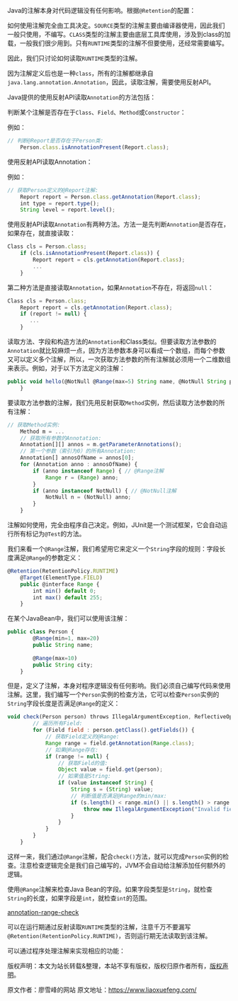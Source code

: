 


Java的注解本身对代码逻辑没有任何影响。根据`@Retention`的配置：

如何使用注解完全由工具决定。`SOURCE`类型的注解主要由编译器使用，因此我们一般只使用，不编写。`CLASS`类型的注解主要由底层工具库使用，涉及到class的加载，一般我们很少用到。只有`RUNTIME`类型的注解不但要使用，还经常需要编写。

因此，我们只讨论如何读取`RUNTIME`类型的注解。

因为注解定义后也是一种`class`，所有的注解都继承自`java.lang.annotation.Annotation`，因此，读取注解，需要使用反射API。

Java提供的使用反射API读取`Annotation`的方法包括：

判断某个注解是否存在于`Class`、`Field`、`Method`或`Constructor`：

例如：

```js 
// 判断@Report是否存在于Person类:
    Person.class.isAnnotationPresent(Report.class);
```

使用反射API读取Annotation：

例如：

```js 
// 获取Person定义的@Report注解:
    Report report = Person.class.getAnnotation(Report.class);
    int type = report.type();
    String level = report.level();
```

使用反射API读取`Annotation`有两种方法。方法一是先判断`Annotation`是否存在，如果存在，就直接读取：


```js 
Class cls = Person.class;
    if (cls.isAnnotationPresent(Report.class)) {
        Report report = cls.getAnnotation(Report.class);
        ...
    }
```

第二种方法是直接读取`Annotation`，如果`Annotation`不存在，将返回`null`：


```js 
Class cls = Person.class;
    Report report = cls.getAnnotation(Report.class);
    if (report != null) {
       ...
    }
```

读取方法、字段和构造方法的`Annotation`和Class类似。但要读取方法参数的`Annotation`就比较麻烦一点，因为方法参数本身可以看成一个数组，而每个参数又可以定义多个注解，所以，一次获取方法参数的所有注解就必须用一个二维数组来表示。例如，对于以下方法定义的注解：


```js 
public void hello(@NotNull @Range(max=5) String name, @NotNull String prefix) {
    }
```

要读取方法参数的注解，我们先用反射获取`Method`实例，然后读取方法参数的所有注解：


```js 
// 获取Method实例:
    Method m = ...
    // 获取所有参数的Annotation:
    Annotation[][] annos = m.getParameterAnnotations();
    // 第一个参数（索引为0）的所有Annotation:
    Annotation[] annosOfName = annos[0];
    for (Annotation anno : annosOfName) {
        if (anno instanceof Range) { // @Range注解
            Range r = (Range) anno;
        }
        if (anno instanceof NotNull) { // @NotNull注解
            NotNull n = (NotNull) anno;
        }
    }
```

注解如何使用，完全由程序自己决定。例如，JUnit是一个测试框架，它会自动运行所有标记为`@Test`的方法。

我们来看一个`@Range`注解，我们希望用它来定义一个`String`字段的规则：字段长度满足`@Range`的参数定义：

```js 
@Retention(RetentionPolicy.RUNTIME)
    @Target(ElementType.FIELD)
    public @interface Range {
        int min() default 0;
        int max() default 255;
    }
```

在某个JavaBean中，我们可以使用该注解：


```js 
public class Person {
        @Range(min=1, max=20)
        public String name;
    
        @Range(max=10)
        public String city;
    }
```

但是，定义了注解，本身对程序逻辑没有任何影响。我们必须自己编写代码来使用注解。这里，我们编写一个`Person`实例的检查方法，它可以检查`Person`实例的`String`字段长度是否满足`@Range`的定义：


```js 
void check(Person person) throws IllegalArgumentException, ReflectiveOperationException {
        // 遍历所有Field:
        for (Field field : person.getClass().getFields()) {
            // 获取Field定义的@Range:
            Range range = field.getAnnotation(Range.class);
            // 如果@Range存在:
            if (range != null) {
                // 获取Field的值:
                Object value = field.get(person);
                // 如果值是String:
                if (value instanceof String) {
                    String s = (String) value;
                    // 判断值是否满足@Range的min/max:
                    if (s.length() < range.min() || s.length() > range.max()) {
                        throw new IllegalArgumentException("Invalid field: " + field.getName());
                    }
                }
            }
        }
    }
```

这样一来，我们通过`@Range`注解，配合`check()`方法，就可以完成`Person`实例的检查。注意检查逻辑完全是我们自己编写的，JVM不会自动给注解添加任何额外的逻辑。

使用`@Range`注解来检查Java Bean的字段。如果字段类型是`String`，就检查`String`的长度，如果字段是`int`，就检查`int`的范围。

[annotation-range-check](https://gitee.com/liaoxuefeng/learn-java/raw/master/practices/Java%E6%95%99%E7%A8%8B/50.%E6%B3%A8%E8%A7%A3.1255945389098144/30.%E5%A4%84%E7%90%86%E6%B3%A8%E8%A7%A3.1265102026065728/annotation-range-check.zip)

可以在运行期通过反射读取`RUNTIME`类型的注解，注意千万不要漏写`@Retention(RetentionPolicy.RUNTIME)`，否则运行期无法读取到该注解。

可以通过程序处理注解来实现相应的功能：

版权声明：本文为站长转载&整理，本站不享有版权，版权归原作者所有，[版权声明](https://gitee.com/hezhiyuan007/java-notes/raw/master/disclaimer.md)。




原文作者：廖雪峰的网站 原文地址：https://www.liaoxuefeng.com/